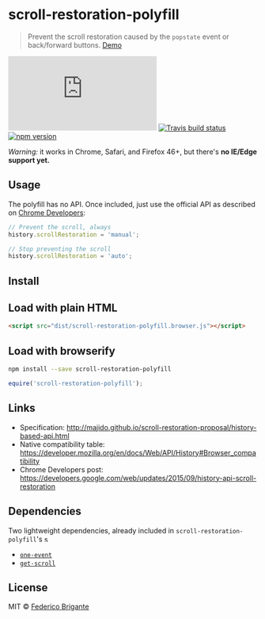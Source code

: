# scroll-restoration-polyfill 

> Prevent the scroll restoration caused by the `popstate` event or back/forward buttons. [Demo](https://rawgit.com/bfred-it/scroll-restoration-polyfill/master/demo.html)

[![gzipped size](https://badges.herokuapp.com/size/github/bfred-it/scroll-restoration-polyfill/master/dist/scroll-restoration-polyfill.browser.js?gzip=true&label=gzipped%20size)](#readme)
[![Travis build status](https://api.travis-ci.org/bfred-it/scroll-restoration-polyfill.svg?branch=gh-pages)](https://travis-ci.org/bfred-it/scroll-restoration-polyfill)
[![npm version](https://img.shields.io/npm/v/scroll-restoration-polyfill.svg)](https://www.npmjs.com/package/scroll-restoration-polyfill) 

*Warning:* it works in Chrome, Safari, and Firefox 46+, but there's **no IE/Edge support yet.**

## Usage

The polyfill has no API. Once included, just use the official API as described on [Chrome Developers](https://developers.google.com/web/updates/2015/09/history-api-scroll-restoration):

```js
// Prevent the scroll, always
history.scrollRestoration = 'manual';

// Stop preventing the scroll
history.scrollRestoration = 'auto';
```

## Install

## Load with plain HTML

```html
<script src="dist/scroll-restoration-polyfill.browser.js"></script>
```

## Load with browserify

```sh
npm install --save scroll-restoration-polyfill
```

```js
equire('scroll-restoration-polyfill');
```

## Links

- Specification: http://majido.github.io/scroll-restoration-proposal/history-based-api.html
- Native compatibility table: https://developer.mozilla.org/en/docs/Web/API/History#Browser_compatibility
- Chrome Developers post: https://developers.google.com/web/updates/2015/09/history-api-scroll-restoration


## Dependencies

Two lightweight dependencies, already included in `scroll-restoration-polyfill`'s <img alt="scroll-restoration-polyfill's gzipped size" src="https://badges.herokuapp.com/size/github/bfred-it/scroll-restoration-polyfill/master/dist/scroll-restoration-polyfill.browser.js?gzip=true&label=gzipped%20size" height="13">

* [`one-event`](https://github.com/bfred-it/one-event)
* [`get-scroll`](https://github.com/bfred-it/get-scroll)

## License

MIT © [Federico Brigante](http://twitter.com/bfred_it)
